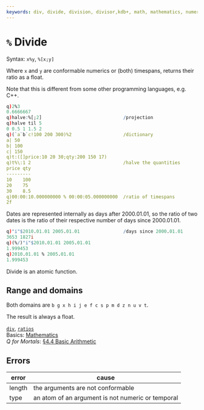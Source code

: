 ```yaml
---
keywords: div, divide, division, divisor,kdb+, math, mathematics, numerator, percent, q, ratio
---
```


# `%` Divide




Syntax: `x%y`, `%[x;y]` 

Where `x` and `y` are conformable numerics or (both) timespans, returns their ratio as a float. 

Note that this is different from some other programming languages, e.g. C++.

```q
q)2%3
0.6666667
q)halve:%[;2]                              /projection
q)halve til 5
0 0.5 1 1.5 2
q)(`a`b`c!100 200 300)%2                   /dictionary
a| 50
b| 100
c| 150
q)t:([]price:10 20 30;qty:200 150 17)
q)t%\:1 2                                  /halve the quantities
price qty
---------
10    100
20    75
30    8.5
q)00:00:10.000000000 % 00:00:05.000000000  /ratio of timespans
2f
```

Dates are represented internally as days after 2000.01.01, so the ratio of two dates is the ratio of their respective number of days since 2000.01.01.

```q
q)"i"$2010.01.01 2005.01.01                /days since 2000.01.01
3653 1827i
q)(%/)"i"$2010.01.01 2005.01.01
1.999453
q)2010.01.01 % 2005.01.01
1.999453
```

Divide is an atomic function. 


## Range and domains

Both domains are `b g x h i j e f c s p m d z n u v t`.

The result is always a float.

<i class="far fa-hand-point-right"></i> 
[`div`](div.md), 
[`ratios`](ratios.md)  
Basics: [Mathematics](../basics/math.md)  
_Q for Mortals_: [§4.4 Basic Arithmetic](/q4m3/4_Operators/#44-basic-arithmetic-)


## Errors

error  | cause
-------|--------------------------------------------------
length | the arguments are not conformable
type   | an atom of an argument is not numeric or temporal